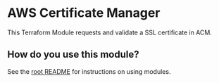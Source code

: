 # AWS Certificate Manager

This Terraform Module requests and validate a SSL certificate in ACM.

## How do you use this module?

See the [root README](/README.md) for instructions on using modules.

